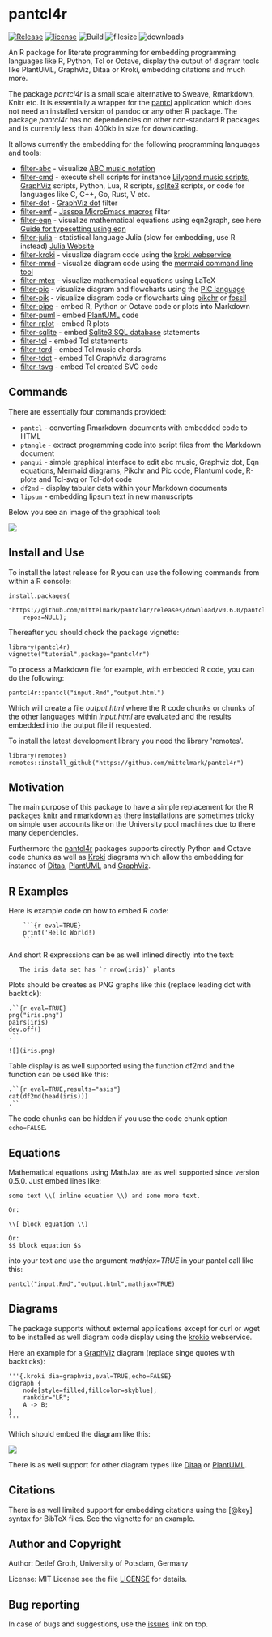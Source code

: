 # pantcl4r

[![Release](https://img.shields.io/github/v/release/mittelmark/pantcl4r.svg?label=current+release)](https://github.com/mittelmark/pantcl4r/releases)
[![license](https://img.shields.io/badge/license-MIT-lightgray.svg)](https://opensource.org/license/mit)
![Build](https://github.com/mittelmark/pantcl4r/workflows/Makefile%20Package/badge.svg)
![filesize](https://img.shields.io/badge/file%20size:-346kb-malachite)
![downloads](https://img.shields.io/github/downloads/mittelmark/pantcl4r/total)

An R package for literate programming for embedding programming languages like
R, Python, Tcl or Octave, display the output of diagram tools like  PlantUML,  GraphViz,
Ditaa or Kroki, embedding citations and much more.

The package _pantcl4r_ is a small scale alternative to Sweave, Rmarkdown, Knitr etc. It is
essentially a wrapper for the [pantcl](https://github.com/mittelmark/pantcl) application
which does not need an installed version of pandoc or any other R package. The
package _pantcl4r_ has no dependencies on other non-standard R packages and is
currently less than 400kb in size for downloading.

It allows currently the embedding for the following programming languages and tools:

- [filter-abc](https://htmlpreview.github.io/?https://raw.githubusercontent.com/mittelmark/pantcl/master/lib/tclfilters/filter-abc.html) - visualize [ABC music notation](https://abcnotation.com/)
- [filter-cmd](https://htmlpreview.github.io/?https://raw.githubusercontent.com/mittelmark/pantcl/master/lib/tclfilters/filter-cmd.html) - execute shell scripts for instance [Lilypond music scripts](http://lilypond.org/), [GraphViz](https://www.graphviz.org) scripts, Python, Lua, R scripts, [sqlite3](https://www.sqlite.org) scripts, or code for languages like  C, C++, Go, Rust, V  etc.
- [filter-dot](https://htmlpreview.github.io/?https://raw.githubusercontent.com/mittelmark/pantcl/master/lib/tclfilters/filter-dot.html) - [GraphViz dot](https://www.graphviz.org) filter
- [filter-emf](https://htmlpreview.github.io/?https://raw.githubusercontent.com/mittelmark/pantcl/master/lib/tclfilters/filter-emf.html) - [Jasspa MicroEmacs macros](http://www.jasspa.com) filter
- [filter-eqn](https://htmlpreview.github.io/?https://raw.githubusercontent.com/mittelmark/pantcl/master/lib/tclfilters/filter-eqn.html) - visualize mathematical equations using eqn2graph, see here [Guide for typesetting using eqn](https://lists.gnu.org/archive/html/groff/2013-10/pdfTyBN2VWR1c.pdf)
- [filter-julia](https://htmlpreview.github.io/?https://raw.githubusercontent.com/mittelmark/pantcl/master/lib/tclfilters/filter-julia.html) - statistical language Julia (slow for embedding, use R instead) [Julia Website](https://julialang.org/)
- [filter-kroki](https://htmlpreview.github.io/?https://raw.githubusercontent.com/mittelmark/pantcl/master/lib/tclfilters/filter-kroki.html) - visualize diagram code using the [kroki webservice](https://kroki.io)
- [filter-mmd](https://htmlpreview.github.io/?https://raw.githubusercontent.com/mittelmark/pantcl/master/lib/tclfilters/filter-mmd.html) - visualize diagram code using the [mermaid command line tool](https://github.com/mermaidjs/mermaid.cli)
- [filter-mtex](https://htmlpreview.github.io/?https://raw.githubusercontent.com/mittelmark/pantcl/master/lib/tclfilters/filter-mtex.html) - visualize mathematical equations using LaTeX
- [filter-pic](https://htmlpreview.github.io/?https://raw.githubusercontent.com/mittelmark/pantcl/master/lib/tclfilters/filter-pic.html) - visualize diagram and flowcharts using the [PIC language](https://en.wikipedia.org/wiki/PIC_(markup_language))
- [filter-pik](https://htmlpreview.github.io/?https://raw.githubusercontent.com/mittelmark/pantcl/master/lib/tclfilters/filter-pik.html) - visualize diagram code or flowcharts uing [pikchr](https://fossil-scm.org/home/doc/trunk/www/pikchr.md) or [fossil](https://fossil-scm.org/home/doc/trunk/www/index.wiki)
- [filter-pipe](https://htmlpreview.github.io/?https://raw.githubusercontent.com/mittelmark/pantcl/master/lib/tclfilters/filter-pipe.html) - embed R, Python or Octave code or plots into Markdown
- [filter-puml](https://htmlpreview.github.io/?https://raw.githubusercontent.com/mittelmark/pantcl/master/lib/tclfilters/filter-puml.html) - embed [PlantUML](http://www.plantuml.com) code
- [filter-rplot](https://htmlpreview.github.io/?https://raw.githubusercontent.com/mittelmark/pantcl/master/lib/tclfilters/filter-rplot.html) - embed R plots
- [filter-sqlite](https://htmlpreview.github.io/?https://raw.githubusercontent.com/mittelmark/pantcl/master/lib/tclfilters/filter-sqlite.html) - embed [Sqlite3 SQL database](https://www.sqlite.org) statements
- [filter-tcl](https://htmlpreview.github.io/?https://raw.githubusercontent.com/mittelmark/pantcl/master/lib/tclfilters/filter-tcl.html) - embed Tcl statements
- [filter-tcrd](https://htmlpreview.github.io/?https://raw.githubusercontent.com/mittelmark/pantcl/master/lib/tclfilters/filter-tcrd.html) - embed Tcl music chords.
- [filter-tdot](https://htmlpreview.github.io/?https://raw.githubusercontent.com/mittelmark/pantcl/master/lib/tclfilters/filter-tdot.html) - embed Tcl GraphViz diaragrams
- [filter-tsvg](https://htmlpreview.github.io/?https://raw.githubusercontent.com/mittelmark/pantcl/master/lib/tclfilters/filter-tsvg.html) - embed Tcl created SVG code

## Commands

There are essentially four commands provided:

* `pantcl` - converting Rmarkdown documents with embedded code to HTML
* `ptangle` - extract programming code into script files from  the Markdown document
* `pangui` - simple graphical  interface to edit abc music, Graphviz dot, Eqn equations,  Mermaid diagrams,  Pikchr and Pic code, Plantuml code, R-plots and Tcl-svg or Tcl-dot code
* `df2md` - display tabular data within your Markdown documents
* `lipsum` - embedding lipsum text in new manuscripts

Below you see an image of the graphical  tool:

![](https://user-images.githubusercontent.com/75636/266270712-d6810a37-e50e-4105-833f-96467ea4d552.png)

## Install and Use

To install the latest release for R you can use the following commands from within a
R console:

```
install.packages(
    "https://github.com/mittelmark/pantcl4r/releases/download/v0.6.0/pantcl4r_0.6.0.tar.gz",
    repos=NULL);
```

Thereafter you should check the package vignette:

```
library(pantcl4r)
vignette("tutorial",package="pantcl4r")
```

To  process  a  Markdown file for  example,  with  embedded  R code,  you  can do the
following:

```
pantcl4r::pantcl("input.Rmd","output.html")
```

Which will  create a file  _output.html_  where the R code chunks or chunks of
the other languages within _input.html_ are evaluated and the results embedded
into the output file if requested.


To install the latest development library you need the library 'remotes'.

```
library(remotes)
remotes::install_github("https://github.com/mittelmark/pantcl4r")
```

## Motivation

The  main  purpose  of this  package  to have a simple  replacement  for the R
packages [knitr](https://github.com/yihui/knitr)  and [rmarkdown](https://github.com/rstudio/rmarkdown)
as there installations are sometimes tricky on simple user accounts like on the University pool
machines due to there many dependencies.

Furthermore the [pantcl4r](https://github.com/mittelmark/pantcl4r) packages supports directly
Python and Octave code chunks as well as [Kroki](https://kroki.io) diagrams which allow the
embedding for instance of [Ditaa](https://github.com/stathissideris/ditaa), 
[PlantUML](https://github.com/plantuml/plantuml) and [GraphViz](https://www.graphviz.org).

## R Examples

Here is example code on how to embed R code:

```
    ```{r eval=TRUE}
    print('Hello World!)
    ```
```

And short R expressions can be as well inlined directly into the text:

```
   The iris data set has `r nrow(iris)` plants
```

Plots should be creates as PNG graphs like this (replace leading dot with backtick):

``` 
.``{r eval=TRUE}
png("iris.png")
pairs(iris)
dev.off()
.``

![](iris.png)
```

Table display is as well supported using the function df2md and the function can be used like this:

```
.``{r eval=TRUE,results="asis"}
cat(df2md(head(iris)))
.``
```

The code chunks can be hidden if you use the code chunk option `echo=FALSE`.

## Equations

Mathematical equations using MathJax are as well supported since version 0.5.0.
Just embed lines like:

```
some text \\( inline equation \\) and some more text.

Or:

\\[ block equation \\)

Or:
$$ block equation $$
```

into your text and use the argument _mathjax=TRUE_ in your pantcl call like this:

```
pantcl("input.Rmd","output.html",mathjax=TRUE)
```

## Diagrams

The package  supports  without  external  applications except for curl or wget to be installed as well
diagram code display using the [krokio](https://kroki.io) webservice.

Here an example for a [GraphViz](https://www.graphviz.org) diagram (replace singe quotes with backticks):

```
'''{.kroki dia=graphviz,eval=TRUE,echo=FALSE}
digraph { 
    node[style=filled,fillcolor=skyblue];
    rankdir="LR";
    A -> B; 
}
'''
```

Which should embed the diagram like this:

![](https://kroki.io/graphviz/svg/eNpLyUwvSizIUEhXqOZSKErMy07JLLJV8glSsubKy09JjS4uqcxJtU3LzMlJTdEBUcn5OflFtsXZlUk5pamx1lwKjgq6dgpO1ly1AN5HGTo=)

There is as well support for other diagram types like [Ditaa](https://ditaa.sourceforge.net/) or [PlantUML](https://www.plantuml.com).

## Citations

There is as well  limited  support for  embedding  citations  using the [@key]
syntax for BibTeX files. See the vignette for an example.


## Author and Copyright

Author: Detlef Groth, University of Potsdam, Germany

License: MIT License see the file [LICENSE](LICENSE) for details.

## Bug reporting

In case of bugs and suggestions, use the [issues](https://github.com/mittelmark/pantcl4r/issues) link on top.
